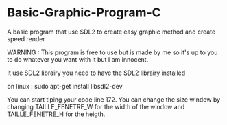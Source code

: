 # Basic-Graphic-Program-C
A basic program that use SDL2 to create easy graphic method and create speed render


WARNING : This program is free to use but is made by me so it's up to you to do whatever you want with it but I am innocent.


It use SDL2 librairy you need to have the SDL2 librairy installed

on linux : sudo apt-get install libsdl2-dev

You can start tiping your code line 172.
You can change the size window by changing TAILLE_FENETRE_W for the width of the window and TAILLE_FENETRE_H for the heigth.

